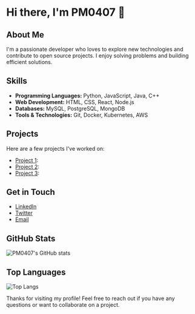 # Hi there, I'm PM0407 👋

## About Me
I'm a passionate developer who loves to explore new technologies and contribute to open source projects. I enjoy solving problems and building efficient solutions.

## Skills
- **Programming Languages:** Python, JavaScript, Java, C++
- **Web Development:** HTML, CSS, React, Node.js
- **Databases:** MySQL, PostgreSQL, MongoDB
- **Tools & Technologies:** Git, Docker, Kubernetes, AWS

## Projects
Here are a few projects I've worked on:
- [Project 1](https://github.com/PM0407/project1): 
- [Project 2](https://github.com/PM0407/project2): 
- [Project 3](https://github.com/PM0407/project3): 

## Get in Touch
- [LinkedIn](https://www.linkedin.com/in/PM0407/)
- [Twitter](https://twitter.com/PM0407)
- [Email](mailto:pm0407@example.com)

## GitHub Stats
![PM0407's GitHub stats](https://github-readme-stats.vercel.app/api?username=PM0407&show_icons=true&theme=radical)

## Top Languages
![Top Langs](https://github-readme-stats.vercel.app/api/top-langs/?username=PM0407&layout=compact&theme=radical)

Thanks for visiting my profile! Feel free to reach out if you have any questions or want to collaborate on a project.
